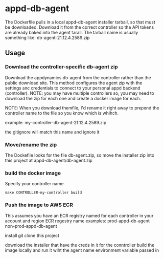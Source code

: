 # appd-db-agent
The Dockerfile pulls in a local appd-db-agent installer tarball, so that must be downloaded. Download it from the correct controller so the API tokens are already baked into the agent tarall. The tarball name is usually something like:
db-agent-21.12.4.2589.zip


## Usage

### Download the controller-specific db-agent zip
Download the appdynamics db-agent from the controller rather than the public download site. This  method configures the agent zip with the settings anc credentials to connect to your personal appd backend (controller). NOTE: you may have multiple controllers so, you may need to download the zip for each one and create a docker image for each.

NOTE: When you download themfile, I'd rename it right away to prepend the controller name to the file so you know which is whihch.

example: my-controller-db-agent-21.12.4.2589.zip

the gitignore will match this name and ignore it

### Move/rename the zip
The Dockefile looks for the file db-agent.zip, so move the installer zip into this project at appd-db-agent/db-agent.zip


### build the docker image

Specify your controller name
```shell
make CONTROLLER-my-controller build

```

### Push the image to AWS ECR
This assumes you have an ECR registry named for each controller in your account and region
ECR regestry name examples:
prod-appd-db-agent
non-prod-appd-db-agent



install git
clone this project

download the installer that have the creds in it for the conntroller
build the image locally and run it wiht the agent name environment variable passed in

